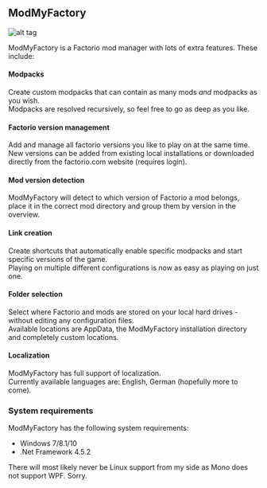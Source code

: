 ## ModMyFactory

![alt tag](http://i.imgur.com/VFnFzyM.png)

ModMyFactory is a Factorio mod manager with lots of extra features.
These include:

#### Modpacks
Create custom modpacks that can contain as many mods _and_ modpacks as you wish.  
Modpacks are resolved recursively, so feel free to go as deep as you like.

#### Factorio version management
Add and manage all factorio versions you like to play on at the same time.  
New versions can be added from existing local installations or downloaded directly from the factorio.com website (requires login).

#### Mod version detection
ModMyFactory will detect to which version of Factorio a mod belongs, place it in the correct mod directory and group them by version in the overview.

#### Link creation
Create shortcuts that automatically enable specific modpacks and start specific versions of the game.  
Playing on multiple different configurations is now as easy as playing on just one.

#### Folder selection
Select where Factorio and mods are stored on your local hard drives - without editing any configuration files.  
Available locations are AppData, the ModMyFactory installation directory and completely custom locations.

#### Localization
ModMyFactory has full support of localization.  
Currently available languages are: English, German (hopefully more to come).

### System requirements
ModMyFactory has the following system requirements:

- Windows 7/8.1/10
- .Net Framework 4.5.2

There will most likely never be Linux support from my side as Mono does not support WPF. Sorry.
